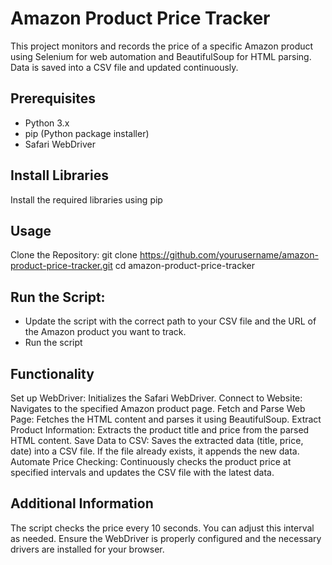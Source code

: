 # Amazon Product Price Tracker

This project monitors and records the price of a specific Amazon product using Selenium for web automation and BeautifulSoup for HTML parsing. Data is saved into a CSV file and updated continuously.

## Prerequisites

- Python 3.x
- pip (Python package installer)
- Safari WebDriver

## Install Libraries

Install the required libraries using pip

## Usage
Clone the Repository:
git clone https://github.com/yourusername/amazon-product-price-tracker.git
cd amazon-product-price-tracker

## Run the Script:
- Update the script with the correct path to your CSV file and the URL of the Amazon product you want to track.
- Run the script
  
## Functionality
Set up WebDriver: Initializes the Safari WebDriver.
Connect to Website: Navigates to the specified Amazon product page.
Fetch and Parse Web Page: Fetches the HTML content and parses it using BeautifulSoup.
Extract Product Information: Extracts the product title and price from the parsed HTML content.
Save Data to CSV: Saves the extracted data (title, price, date) into a CSV file. If the file already exists, it appends the new data.
Automate Price Checking: Continuously checks the product price at specified intervals and updates the CSV file with the latest data.

## Additional Information
The script checks the price every 10 seconds. You can adjust this interval as needed.
Ensure the WebDriver is properly configured and the necessary drivers are installed for your browser.
